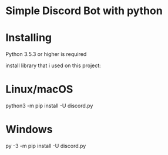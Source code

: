 # Simple Discord Bot with python

# Installing
Python 3.5.3 or higher is required

install library that i used on this project:
# Linux/macOS
python3 -m pip install -U discord.py

# Windows
py -3 -m pip install -U discord.py